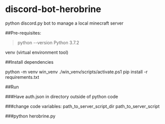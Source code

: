 # discord-bot-herobrine
python discord.py bot to manage a local minecraft server


##Pre-requisites:
> python --version
Python 3.7.2

venv (virtual environment tool)

##Install dependencies

python -m venv win_venv
./win_venv/scripts/activate.ps1
pip install -r requirements.txt

##Run

###Have auth.json in directory outside of python code

###change code variables:
path_to_server_script_dir
path_to_server_script

###python herobrine.py
